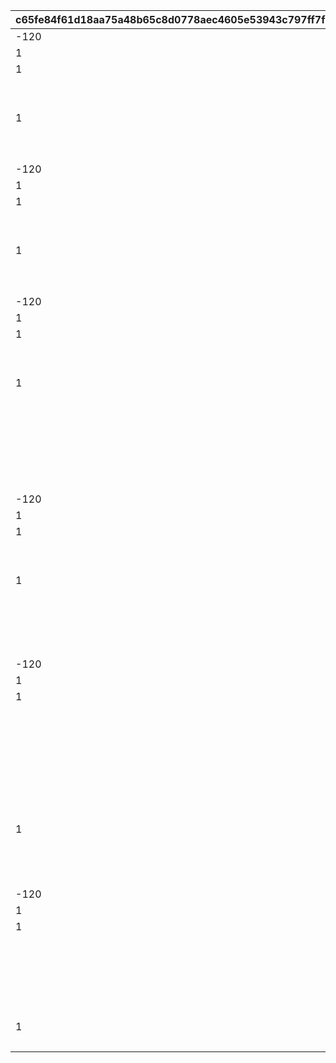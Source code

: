 |c65fe84f61d18aa75a48b65c8d0778aec4605e53943c797ff7f1f3f9651ca962|18cbd3089a3ab7c58e13fddcfc6b11d3e9d351236b8ef5cba05fb5db8d0d5a07|79fe7a128d0659ac3be98b28d327359c31509a29812ab01e4fe86f4d3f219e10|9f7c2ddf7a1a18ee0fbc8107273dc97210f493225ac9df2fcee856fa32e5b8c2|b3407d804d0814a5cc35135bc1d005bd8e40374e877d96c0d87716b2f0337aa9|d0285e768da81b1ede6ccc4cb45d352e3da22157617fb86bd9e11cc5b39457b5|3d6d5ccade154f3de797ea9455df8bdff6caac15f385fc85447b9dfc1c2a594c|92fdb5892460c2dc21332556ef87a3d5a55a19f5b7e5e6eae5eb4b1750b6a83a|56ed5000cd1004e0f4524a49a213d4e9dd63e4f4d821bc6eef9d116b55f6ab8d|0952f994c48364d419c3530e28be21a39583d9a3508a81f476ff60ba49e9be80|fba147564327803ead2c241f1c4198760a07dbb1f5610f2302e7d7a6cfff068a|
| --- | --- | --- | --- | --- | --- | --- | --- | --- | --- | --- |
|-120|1010001|1|102611|850|ttk_idle_def|1|5|100|1|1|
|1|1010002|1|2|0||2|31|0||1|
|1|1010003|1|1|-80||1|31|-120||1|
||1010004|1||||1|93||||
||1010005|1|vo_minigame_1005_top_000|0||vo_minigame_1005|21|0|||
|1|1010006|1|ttk_doya|0||102611|3|ttk_idle_doya|0.3|0.3|
||1010007|1|任された仕事は\nきちんとやるよ|8||102611|11||0|0|
||1010008|1||||0|91||||
|-120|1020001|2|102611|850|ttk_idle_def|1|5|100|1|1|
|1|1020002|2|2|0||2|31|0||1|
|1|1020003|2|1|-80||1|31|-120||1|
||1020004|2||||1|93||||
||1020005|2|vo_minigame_1005_top_001|0||vo_minigame_1005|21|0|||
|1|1020006|2|ttk_idle_smile|0||102611|3|ttk_idle_def|0.3|0.3|
||1020007|2|あたしの前に\n現れたこと\n後悔させてあげる|8||102611|11||0|0|
||1020008|2||||0|91||||
|-120|1030001|3|102611|850|ttk_idle_def|1|5|100|1|1|
|1|1030002|3|2|0||2|31|0||1|
|1|1030003|3|1|-80||1|31|-120||1|
||1030004|3||||1|93||||
||1030005|3|vo_minigame_1005_top_002|0||vo_minigame_1005|21|0|||
|1|1030006|3|ttk_joy|0||102611|3|ttk_idle_joy|0.3|0.1|
||1030007|3|コツをつかめば\n結構楽しいかも\nいや、労働は労働か…|8||102611|11||0|0|
||1030008|3||||2.2|93||||
||1030009|3|ttk_talk_sad|1||102611|3||0.3|0.3|
||1030010|3||||3|93||||
||1030011|3|ttk_idle_def|1||102611|3||0.3|0.3|
||1030012|3||||0|91||||
|-120|1040001|4|102611|850|ttk_idle_def|1|5|100|1|1|
|1|1040002|4|2|0||2|31|0||1|
|1|1040003|4|1|-80||1|31|-120||1|
||1040004|4||||1|93||||
||1040005|4|vo_minigame_1005_top_003|0||vo_minigame_1005|21|0|||
|1|1040006|4|ttk_shock|0||102611|3|ttk_idle_shock|0.3|0.3|
||1040007|4|ねずみのことなんか\n知りたくないよ\nはぁ…めんどくさい|8||102611|11||0|0|
||1040008|4||||5|93||||
||1040009|4|ttk_idle_def|1||102611|3||0.3|0.3|
||1040010|4||||0.7|93||||
|-120|1050001|5|102611|850|ttk_idle_def|1|5|100|1|1|
|1|1050002|5|2|0||2|31|0||1|
|1|1050003|5|1|-80||1|31|-120||1|
||1050004|5||||1|93||||
||1050005|5|vo_minigame_1005_top_004|0||vo_minigame_1005|21|0|||
||1050006|5|ttk_surprise|0||102611|3||0.3|0.3|
||1050007|5|うわっ！？\nこっちこないでよ！\nはぁ…チマチマ\n追い払うのは大変だ…|8||102611|11||0|0|
||1050008|5||||0.9|93||||
||1050009|5|ttk_talk_anger|1||102611|3||0.3|0.3|
||1050010|5||||0.8|93||||
|1|1050011|5|ttk_sad|0||102611|3|ttk_talk_sad|0.3|0.3|
||1050012|5||||5|93||||
||1050013|5|ttk_idle_def|1||102611|3||0.3|0.3|
||1050014|5||||0|91||||
|-120|1060001|6|102611|850|ttk_idle_def|1|5|100|1|1|
|1|1060002|6|2|0||2|31|0||1|
|1|1060003|6|1|-80||1|31|-120||1|
||1060004|6||||1|93||||
||1060005|6|vo_minigame_1005_top_005|0||vo_minigame_1005|21|0|||
||1060006|6|ttk_idle_worry|1||102611|3||0.3|0.3|
||1060007|6|こんなことに\n慣れたくないよ…\nでも牧場のためには\nやるしかないか|8||102611|11||0|0|
||1060008|6||||7|93||||
|1|1060009|6|ttk_amz|0||102611|3|ttk_idle_def|0.3|0.3|
||1060010|6||||0|91||||